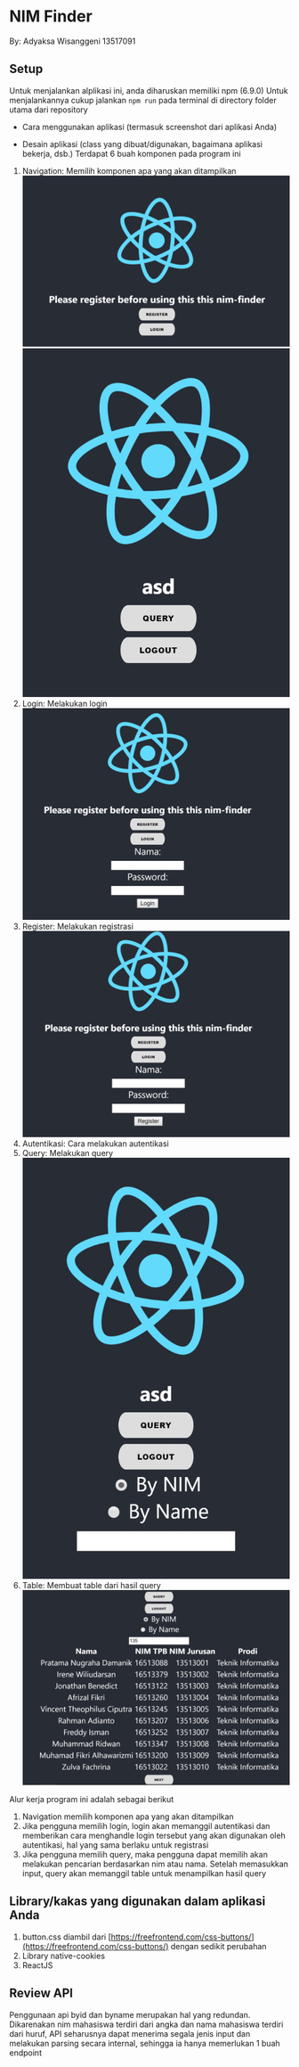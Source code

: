 # NIM Finder
By: Adyaksa Wisanggeni 13517091    
## Setup
Untuk menjalankan alplikasi ini, anda diharuskan memiliki npm (6.9.0)
Untuk menjalankannya cukup jalankan ```npm run``` pada terminal di directory folder utama dari repository
-   Cara menggunakan aplikasi (termasuk screenshot dari aplikasi Anda)
    
-   Desain aplikasi (class yang dibuat/digunakan, bagaimana aplikasi bekerja, dsb.)
Terdapat 6 buah komponen pada program ini
1. Navigation: Memilih komponen apa yang akan ditampilkan
![homeImage](./screenshot/home.jpg)
![homeImage2](./screenshot/home2.jpg)
2. Login: Melakukan login
![loginImage](./screenshot/login.jpg)
3. Register: Melakukan registrasi
![registerImage](./screenshot/register.jpg)
4. Autentikasi: Cara melakukan autentikasi
5. Query: Melakukan query
![queryImage](./screenshot/query.jpg)
6. Table: Membuat table dari hasil query
![tableImage](./screenshot/table.jpg)

Alur kerja program ini adalah sebagai berikut
1. Navigation memilih komponen apa yang akan ditampilkan
2. Jika pengguna memilih login, login akan memanggil autentikasi dan memberikan cara menghandle login tersebut yang akan digunakan oleh autentikasi, hal yang sama berlaku untuk registrasi
3. Jika pengguna memilih query, maka pengguna dapat memilih akan melakukan pencarian berdasarkan nim atau nama. Setelah memasukkan input, query akan memanggil table untuk menampilkan hasil query  

## Library/kakas yang digunakan dalam aplikasi Anda
1.  button.css diambil dari [https://freefrontend.com/css-buttons/](https://freefrontend.com/css-buttons/) dengan sedikit perubahan
2. Library native-cookies
3. ReactJS

## Review API
Penggunaan api byid dan byname merupakan hal yang redundan. Dikarenakan nim mahasiswa terdiri dari angka dan nama mahasiswa terdiri dari huruf, API seharusnya dapat menerima segala jenis input dan melakukan parsing secara internal, sehingga ia hanya memerlukan 1 buah endpoint